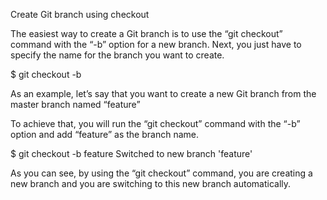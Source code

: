 Create Git branch using checkout

The easiest way to create a Git branch is to use the “git checkout” command with the “-b” option for a new branch. Next, you just have to specify the name for the branch you want to create.

$ git checkout -b <branch-name>

As an example, let’s say that you want to create a new Git branch from the master branch named “feature”

To achieve that, you will run the “git checkout” command with the “-b” option and add “feature” as the branch name.

$ git checkout -b feature
Switched to new branch 'feature'

As you can see, by using the “git checkout” command, you are creating a new branch and you are switching to this new branch automatically.